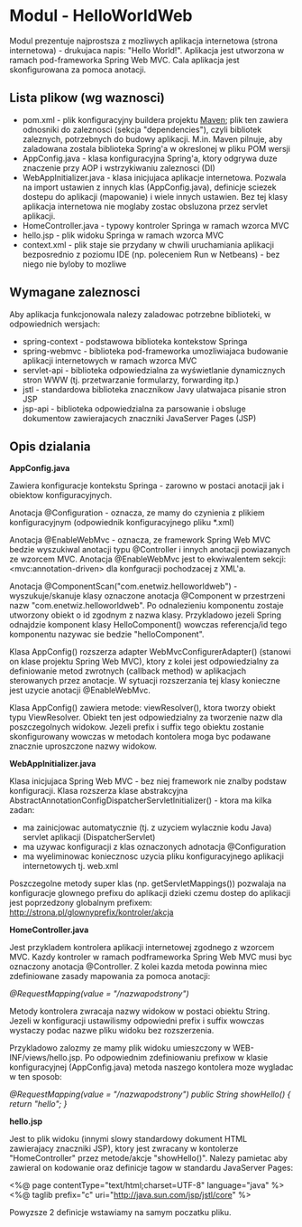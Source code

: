 Modul - HelloWorldWeb
=====================

Modul prezentuje najprostsza z mozliwych aplikacja internetowa (strona internetowa) - drukujaca napis: "Hello World!". 
Aplikacja jest utworzona w ramach pod-frameworka Spring Web MVC.
Cala aplikacja jest skonfigurowana za pomoca anotacji.


Lista plikow (wg waznosci)
--------------------------

 * pom.xml - plik konfiguracyjny buildera projektu [Maven](http://4programmers.net/Java/Maven#id-A-moe-by-tak-Maven); plik ten zawiera 
   odnosniki do zaleznosci (sekcja "dependencies"), czyli bibliotek zaleznych, potrzebnych do budowy aplikacji. M.in. Maven pilnuje, aby 
   zaladowana zostala biblioteka Spring'a w okreslonej w pliku POM wersji
 * AppConfig.java - klasa konfiguracyjna Spring'a, ktory odgrywa duze znaczenie przy AOP i wstrzykiwaniu zaleznosci (DI)
 * WebAppInitializer.java - klasa inicjujaca aplikacje internetowa. Pozwala na import ustawien z innych klas (AppConfig.java), definicje sciezek 
   dostepu do aplikacji (mapowanie) i wiele innych ustawien. Bez tej klasy aplikacja internetowa nie moglaby zostac obsluzona przez 
   servlet aplikacji.
 * HomeController.java - typowy kontroler Springa w ramach wzorca MVC
 * hello.jsp - plik widoku Springa w ramach wzorca MVC
 * context.xml - plik staje sie przydany w chwili uruchamiania aplikacji bezposrednio z poziomu IDE (np. poleceniem Run w Netbeans) - bez niego
   nie byloby to mozliwe


Wymagane zaleznosci
-------------------

Aby aplikacja funkcjonowala nalezy zaladowac potrzebne biblioteki, w odpowiednich wersjach:

 * spring-context - podstawowa biblioteka kontekstow Springa
 * spring-webmvc - biblioteka pod-frameworka umozliwiajaca budowanie aplikacji internetowych w ramach wzorca MVC
 * servlet-api - biblioteka odpowiedzialna za wyświetlanie dynamicznych stron WWW (tj. przetwarzanie formularzy, forwarding itp.)
 * jstl - standardowa biblioteka znacznikow Javy ulatwajaca pisanie stron JSP
 * jsp-api - biblioteka odpowiedzialna za parsowanie i obsluge dokumentow zawierajacych znaczniki JavaServer Pages (JSP)


Opis dzialania
--------------

**AppConfig.java**

Zawiera konfiguracje kontekstu Springa - zarowno w postaci anotacji jak i obiektow konfiguracyjnych.

Anotacja @Configuration - oznacza, ze mamy do czynienia z plikiem konfiguracyjnym (odpowiednik konfiguracyjnego pliku *.xml)

Anotacja @EnableWebMvc - oznacza, ze framework Spring Web MVC bedzie wyszukiwal anotacji typu @Controller i innych anotacji powiazanych ze 
wzorcem MVC.
Anotacja @EnableWebMvc jest to ekwiwalentem sekcji: \<mvc:annotation-driven\> dla konfguracji pochodzacej z XML'a.

Anotacja @ComponentScan("com.enetwiz.helloworldweb") - wyszukuje/skanuje klasy oznaczone anotacja @Component w przestrzeni nazw 
"com.enetwiz.helloworldweb". Po odnalezieniu komponentu zostaje utworzony obiekt o id zgodnym z nazwa klasy. Przykladowo jezeli Spring 
odnajdzie komponent klasy HelloComponent() wowczas referencja/id tego komponentu nazywac sie bedzie "helloComponent".

Klasa AppConfig() rozszerza adapter WebMvcConfigurerAdapter() (stanowi on klase projektu Spring Web MVC), ktory z kolei jest odpowiedzialny za 
definiowanie metod zwrotnych (callback method) w aplikacjach sterowanych przez anotacje. W sytuacji rozszerzania tej klasy konieczne jest uzycie anotacji 
@EnableWebMvc.

Klasa AppConfig() zawiera metode: viewResolver(), ktora tworzy obiekt typu ViewResolver. Obiekt ten jest odpowiedzialny za tworzenie nazw dla 
poszczegolnych widokow. Jezeli prefix i suffix tego obiektu zostanie skonfigurowany wowczas w metodach kontolera moga byc podawane znacznie 
uproszczone nazwy widokow.


**WebAppInitializer.java**

Klasa inicjujaca Spring Web MVC - bez niej framework nie znalby podstaw konfiguracji. 
Klasa rozszerza klase abstrakcyjna AbstractAnnotationConfigDispatcherServletInitializer() - ktora ma kilka zadan:

 * ma zainicjowac automatycznie (tj. z uzyciem wylacznie kodu Java) servlet aplikacji (DispatcherServlet)
 * ma uzywac konfiguracji z klas oznaczonych adnotacja @Configuration 
 * ma wyeliminowac koniecznosc uzycia pliku konfiguracyjnego aplikacji internetowych tj. web.xml

Poszczegolne metody super klas (np. getServletMappings()) pozwalaja na konfiguracje glownego prefixu do aplikacji dzieki czemu dostep do 
aplikacji jest poprzedzony globalnym prefixem: http://strona.pl/glownyprefix/kontroler/akcja


**HomeController.java**

Jest przykladem kontrolera aplikacji internetowej zgodnego z wzorcem MVC. Kazdy kontroler w ramach podframeworka Spring Web MVC musi byc oznaczony 
anotacja @Controller.
Z kolei kazda metoda powinna miec zdefiniowane zasady mapowania za pomoca anotacji:

*@RequestMapping(value = "/nazwapodstrony")*

Metody kontrolera zwracaja nazwy widokow w postaci obiektu String. Jezeli w konfiguracji ustawilismy odpowiedni prefix i suffix wowczas wystaczy 
podac nazwe pliku widoku bez rozszerzenia.

Przykladowo zalozmy ze mamy plik widoku umieszczony w WEB-INF/views/hello.jsp. Po odpowiednim zdefiniowaniu prefixow w klasie konfiguracyjnej 
(AppConfig.java) metoda naszego kontolera moze wygladac w ten sposob:

*@RequestMapping(value = "/nazwapodstrony")
public String showHello() {
    return "hello";
}*

**hello.jsp**

Jest to plik widoku (innymi slowy standardowy dokument HTML zawierajacy znaczniki JSP), ktory jest zwracany w kontolerze "HomeController" 
przez metode/akcje "showHello()". 
Nalezy pamietac aby zawieral on kodowanie oraz definicje tagow w standardu JavaServer Pages:

<%@ page contentType="text/html;charset=UTF-8" language="java" %>
<%@ taglib prefix="c" uri="http://java.sun.com/jsp/jstl/core" %>

Powyzsze 2 definicje wstawiamy na samym poczatku pliku.